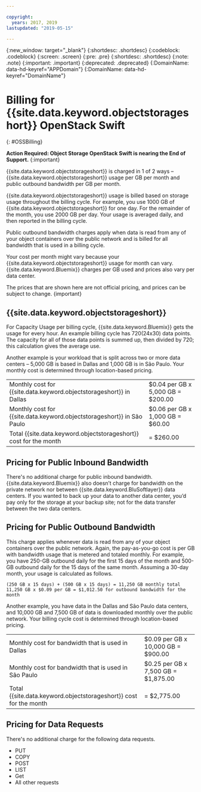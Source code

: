 ```yaml
---

copyright:
  years: 2017, 2019
lastupdated: "2019-05-15"

---
```

{:new_window: target="_blank"}
{:shortdesc: .shortdesc}
{:codeblock: .codeblock}
{:screen: .screen}
{:pre: .pre}
{:shortdesc: .shortdesc}
{:note: .note}
{:important: .important}
{:deprecated: .deprecated}
{:DomainName: data-hd-keyref="APPDomain"}
{:DomainName: data-hd-keyref="DomainName"}


# Billing for {{site.data.keyword.objectstorageshort}} OpenStack Swift
{: #OSSBilling}

**Action Required: Object Storage OpenStack Swift is nearing the End of Support.**
{:important}

{{site.data.keyword.objectstorageshort}} is charged in 1 of 2 ways – {{site.data.keyword.objectstorageshort}} usage per GB per month and public outbound bandwidth per GB per month.

{{site.data.keyword.objectstorageshort}} usage is billed based on storage usage throughout the billing cycle. For example, you use 1000 GB of {{site.data.keyword.objectstorageshort}} for one day. For the remainder of the month, you use 2000 GB per day. Your usage is averaged daily, and then reported in the billing cycle.

Public outbound bandwidth charges apply when data is read from any of your object containers over the public network and is billed for all bandwidth that is used in a billing cycle.

Your cost per month might vary because your {{site.data.keyword.objectstorageshort}} usage for month can vary. {{site.data.keyword.Bluemix}} charges per GB used and prices also vary per data center.

The prices that are shown here are not official pricing, and prices can be subject to change.
{important}

## {{site.data.keyword.objectstorageshort}}

For Capacity Usage per billing cycle, {{site.data.keyword.Bluemix}} gets the usage for every hour. An example billing cycle has 720(24x30) data points. The capacity for all of those data points is summed up, then divided by 720; this calculation gives the average use.

Another example is your workload that is split across two or more data centers – 5,000 GB is based in Dallas and 1,000 GB is in São Paulo. Your monthly cost is determined through location-based pricing.

<table role="presentation">
<tr><td>Monthly cost for {{site.data.keyword.objectstorageshort}} in Dallas</td><td>$0.04 per GB x 5,000 GB 	= 	$200.00</td></tr>
<tr><td>Monthly cost for {{site.data.keyword.objectstorageshort}} in São Paulo</td><td>$0.06 per GB x 1,000 GB 	= 	$60.00</td></tr>
<tr><td>Total {{site.data.keyword.objectstorageshort}} cost for the month</td><td>  	= 	$260.00</td></tr>
</table>

## Pricing for Public Inbound Bandwidth

There's no additional charge for public inbound bandwidth. {{site.data.keyword.Bluemix}} also doesn’t charge for bandwidth on the private network nor between {{site.data.keyword.BluSoftlayer}} data centers. If you wanted to back up your data to another data center, you’d pay only for the storage at your backup site; not for the data transfer between the two data centers.

## Pricing for Public Outbound Bandwidth

This charge applies whenever data is read from any of your object containers over the public network. Again, the pay-as-you-go cost is per GB with bandwidth usage that is metered and totaled monthly. For example, you have 250-GB outbound daily for the first 15 days of the month and 500-GB outbound daily for the 15 days of the same month. Assuming a 30-day month, your usage is calculated as follows.

    (250 GB x 15 days) + (500 GB x 15 days) = 11,250 GB monthly total
    11,250 GB x $0.09 per GB = $1,012.50 for outbound bandwidth for the month

Another example, you have data in the Dallas and São Paulo data centers, and 10,000 GB and 7,500 GB of data is downloaded monthly over the public network. Your billing cycle cost is determined through location-based pricing.

<table role="presentation">
<tr><td>Monthly cost for bandwidth that is used in Dallas</td><td>$0.09 per GB x 10,000 GB 	= 	$900.00</td></tr>
<tr><td>Monthly cost for bandwidth that is used in São Paulo</td><td>$0.25 per GB x 7,500 GB 	= 	$1,875.00</td></tr>
<tr><td>Total {{site.data.keyword.objectstorageshort}} cost for the month</td><td>  	= 	$2,775.00</td></tr>
</table>


## Pricing for Data Requests

There's no additional charge for the following data requests.

 - PUT
 - COPY
 - POST
 - LIST
 - Get
 - All other requests
